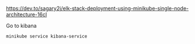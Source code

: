 https://dev.to/sagary2j/elk-stack-deployment-using-minikube-single-node-architecture-16cl

Go to kibana

``minikube service kibana-service``